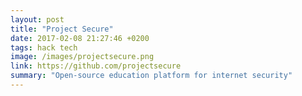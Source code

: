 ```yaml
---
layout: post
title: "Project Secure"
date: 2017-02-08 21:27:46 +0200
tags: hack tech
image: /images/projectsecure.png
link: https://github.com/projectsecure
summary: "Open-source education platform for internet security"
---
```

